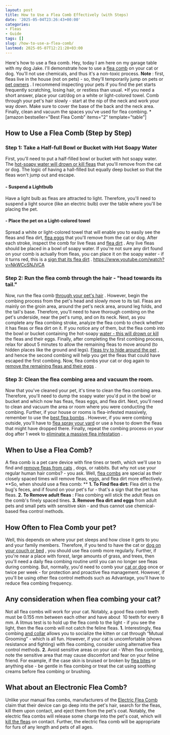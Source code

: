 ```yaml
---
layout: post
title: How to Use a Flea Comb Effectively (with Steps)
date: '2025-05-04T23:26:43+00:00'
categories:
- Fleas
- Guide
tags: []
slug: /how-to-use-a-flea-comb/
lastmod: 2025-05-07T12:21:28+03:00
---
```


Here's how to use a flea comb. Hey, today I am here on my garage table with my dog Jake. I'll demonstrate how to use a
[flea comb](https://pestpolicy.com/best-flea-comb-for-cats/)
on your cat or dog. You'll not use chemicals, and thus it's a non-toxic process.
**Note**
: first, fleas live in the house (not on pets) - so, they'll temporarily jump on pets or
[pet owners](https://pestpolicy.com/can-humans-carry-fleas-from-one-home-to-another/)
. I recommend inspecting your pets if you find the pet starts frequently scratching, losing hair, or restless than usual.
*If you need a short answer, place your cat/dog on a white or light-colored towel. Comb through your pet's hair slowly - start at the nip of the neck and work your way down. Make sure to cover the base of the back and the neck area. Finally, clean and vacuum the spaces you've used for flea combing. *
[amazon bestseller="Best Flea Comb" items="2" template="table"]
## How to Use a Flea Comb (Step by Step)
### Step 1: Take a Half-full Bowl or Bucket with Hot Soapy Water
First, you'll need to put a half-filled bowl or bucket with hot soapy water. The
[hot-soapy water will drown or kill fleas](https://pestpolicy.com/does-the-dryer-kill-fleas/)
that you'll remove from the cat or dog. The logic of having a hall-filled but equally deep bucket so that the fleas won't jump out and escape.
#### - Suspend a Lightbulb
Have a light bulb as fleas are attracted to light. Therefore, you'll need to suspend a light source (like an electric bulb) over the table where you'll be placing the pet.
#### - Place the pet on a Light-colored towel
Spread a white or light-colored towel that will enable you to easily see the fleas and flea dirt,
[flea eggs](https://pestpolicy.com/what-do-flea-eggs-look-like/)
that you'll remove from the cat or dog.
After each stroke, inspect the comb for live fleas and
[flea dirt](https://pestpolicy.com/what-is-flea-dirt/)
. Any live fleas should be placed in a bowl of soapy water. If you're not sure any dirt found on your comb is actually from fleas, you can place it on the soapy water - if it turns red, this is a
[sign that its flea dirt](https://pestpolicy.com/how-to-tell-if-you-have-fleas/)
.
https://www.youtube.com/watch?v=NkWCcSNJVCA
### Step 2: Run the flea comb through the hair - "head towards its tail."
Now, run the flea comb
[through your pet's hair](https://pestpolicy.com/best-shark-vacuum-for-pet-hair/)
. However, begin the combing process from the pet's head and slowly move to its tail.
Fleas are mainly on the groin area, around the pet's neck area, around leg folds, and the tail's base. Therefore, you'll need to have thorough combing on the pet's underside, near the pet's rump, and on its neck.
Next, as you complete any flea combing stroke, analyze the flea comb to check whether it has fleas or flea dirt on it. If you notice any of them, but the flea comb into the bowl or bucket containing the hot-soapy
[water - this will drown or kill](https://pestpolicy.com/do-water-purification-tablets-kill-viruses/)
the fleas and their eggs.
Finally, after completing the first combing process, relax for about 5 minutes to allow the remaining fleas to move around (to hidden places like the ground and legs).
[Fleas try to hide around the pet](https://pestpolicy.com/where-do-fleas-live/)
, and hence the second combing will help you get the fleas that could have escaped the first combing. Now, flea combs your cat or dog again to
[remove the remaining fleas and their eggs](https://pestpolicy.com/how-to-get-rid-of-flea-eggs-on-cats/)
.
### Step 3: Clean the flea combing area and vacuum the room.
Now that you've cleaned your pet, it's time to clean the flea combing area. Therefore, you'll need to dump the soapy water you'd put in the bowl or bucket and which now has fleas, fleas eggs, and flea dirt.
Next, you'll need to clean and vacuum the area or room where you were conducting the combing. Further, if your house or rooms is flea-infested massively, remember to use the
[best flea bombs](https://pestpolicy.com/best-fogger-for-fleas/)
.
However, if you were combing outside, you'll have to
[flea spray your yard](https://pestpolicy.com/best-flea-spray-for-yard/)
or use a hose to down the fleas that might have dropped there. Finally, repeat the combing process on your dog after 1 week to
[eliminate a massive flea infestation](https://pestpolicy.com/can-dog-fleas-transfer-to-humans/)
.
## When to Use a Flea Comb?
A flea comb is a pet care device with fine tines or teeth, which we'll use to find and
[remove fleas from cats](https://pestpolicy.com/best-flea-treatment-for-cats/)
, dogs, or rabbits. But why not use your regular human hair combs? - you ask. Well,
[flea combs](https://pestpolicy.com/best-flea-combs-for-dogs/)
are special as their closely spaced times will remove fleas, eggs, and flea dirt more effectively.
**So, when should use a flea comb: **
**1. To Find flea dirt:**
Flea dirt is the bug's feces, and if found on your pet's fur - that's a sign that the pet has fleas.
**2. To Remove adult fleas**
: Flea combing will stick the adult fleas on the comb's finely spaced tines.
**3. Remove flea dirt and eggs**
from adult pets and small pets with sensitive skin - and thus cannot use chemical-based flea control methods.
## How Often to Flea Comb your pet?
Well, this depends on where your pet sleeps and how close it gets to you and your family members. Therefore, if you tend to have the cat or
[dog on your couch or bed](https://pestpolicy.com/best-dog-beds/)
, you should use flea comb more regularly.
Further, if you're near a place with forest, large amounts of grass, and trees, then you'll need a daily flea combing routine until you can no longer see fleas during combing.
But, normally, you'd need to comb your
[cat or dog](https://pestpolicy.com/what-is-blep-in-pets-cats-and-dogs/)
once or twice per week - for protection and proactive flea management. However, if you'll be using other flea control methods such as Advantage, you'll have to reduce flea combing frequency.
## Any consideration when flea combing your cat?
Not all flea combs will work for your cat. Notably, a good flea comb teeth must be 0.155 mm between each other and have about  10 teeth for every 8 mm. A litmus test is to hold up the flea comb to the light - if you see the light, then the flea comb will not catch the feline fleas.
**1.**
Interestingly, flea combing
[and collar](https://pestpolicy.com/best-flea-collar-for-cats/)
allows you to socialize the kitten or cat through “Mutual Grooming” - which is all fun. However, if your cat is uncomfortable (shows resistance and fighting) with flea combing, consider using alternative flea control methods.
**2.**
Avoid sensitive areas on your cat - When flea combing, note the sensitive area that may cause discomfort and fear on your feline friend. For example, if the case skin is bruised or broken by
[flea bites](https://pestpolicy.com/do-fleas-bite-humans/)
or anything else - be gentle in flea combing or treat the cat using soothing creams before flea combing or brushing.
## What about an Electronic Flea Comb?
Unlike your manual flea combs, manufacturers of the
[Electric Flea Comb](https://pestpolicy.com/best-electronic-flea-comb/)
claim that their device can go deep into the pet's hair, search for the fleas, kill them upon contact, and eject them from the pet's coat.
Notably, the electric flea combs will release some charge into the pet's coat, which will
[kill the fleas](https://pestpolicy.com/how-to-kill-fleas-on-dogs-naturally-safe-and-fast/)
on contact. Further, the electric flea comb will be appropriate for furs of any length and pets of all ages.

